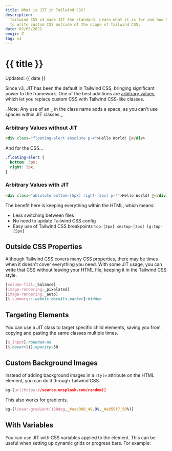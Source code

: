 ```yaml
---
title: What is JIT in Tailwind CSS?
description:
  Tailwind CSS v3 made JIT the standard. Learn what it is for and how to use JIT
  to write custom CSS outside of the scope of Tailwind CSS.
date: 02/05/2022
emoji: ⏰
tag: v3
---
```


# {{ title }}

Updated: {{ date }}

Since v3, JIT has been the default in Tailwind CSS, bringing significant power
to the framework. One of the best additions are
[arbitrary values](https://tailwindcss.com/docs/adding-custom-styles#using-arbitrary-values),
which let you replace custom CSS with Tailwind CSS-like classes.

_Note: Any use of an `_` in the class name adds a space, as you can't use spaces
within JIT classes.\_

### Arbitrary Values without JIT

```html
<div class="floating-alert absolute p-4">Hello World! 👋</div>
```

And for the CSS...

```css
.floating-alert {
  bottom: 5px;
  right: 5px;
}
```

### Arbitrary Values with JIT

```html
<div class="absolute bottom-[5px] right-[5px] p-4">Hello World! 👋</div>
```

The benefit here is keeping everything within the HTML, which means:

- Less switching between files
- No need to update Tailwind CSS config
- Easy use of Tailwind CSS breakpoints `top-[2px] sm:top-[3px] lg:top-[5px]`

## Outside CSS Properties

Although Tailwind CSS covers many CSS properties, there may be times when it
doesn't cover everything you need. With some JIT usage, you can write that CSS
without leaving your HTML file, keeping it in the Tailwind CSS style.

```css
[column-fill:_balance]
[image-rendering:_pixelated]
[image-rendering:_auto]
[&_summary::-webkit-details-marker]:hidden
```

## Targeting Elements

You can use a JIT class to target specific child elements, saving you from
copying and pasting the same classes multiple times.

```css
[&_input]:rounded-md
[&:hover>li]:opacity-50
```

## Custom Background Images

Instead of adding background images in a `style` attribute on the HTML element,
you can do it through Tailwind CSS.

```css
bg-[url(https://source.unsplash.com/random)]
```

This also works for gradients.

```css
bg-[linear-gradient(180deg,_#eab308_49.9%,_#a855f7_50%)]
```

## With Variables

You can use JIT with CSS variables applied to the element. This can be useful
when setting up dynamic grids or progress bars. For example:

<!-- <BlogPreview
  previewId="progress-bar"
  previewTitle="Progress Bar Example"
  previewContainer="min-h-screen grid place-content-center p-8"
/> -->
